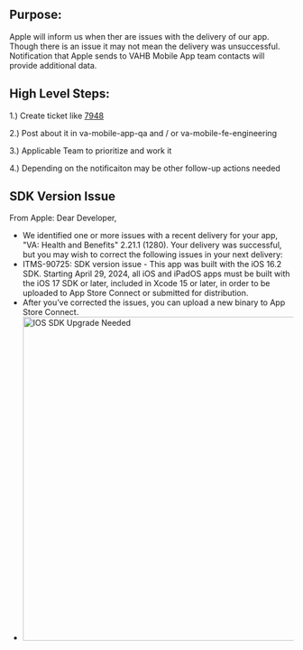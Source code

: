 ## Purpose: 

Apple will inform us when ther are issues with the delivery of our app. Though there is an issue it may not mean the delivery was unsuccessful. Notification that Apple sends to VAHB Mobile App team contacts will provide additional data. 

## High Level Steps: 
1.) Create ticket like [7948](https://github.com/department-of-veterans-affairs/va-mobile-app/issues/7948#issuecomment-1934808097)

2.) Post about it in va-mobile-app-qa and / or va-mobile-fe-engineering 

3.) Applicable Team to prioritize and work it 

4.) Depending on the notificaiton may be other follow-up actions needed 

## SDK Version Issue 
From Apple: Dear Developer,
- We identified one or more issues with a recent delivery for your app, "VA: Health and Benefits" 2.21.1 (1280). Your delivery was successful, but you may wish to correct the following issues in your next delivery:
- ITMS-90725: SDK version issue - This app was built with the iOS 16.2 SDK. Starting April 29, 2024, all iOS and iPadOS apps must be built with the iOS 17 SDK or later, included in Xcode 15 or later, in order to be uploaded to App Store Connect or submitted for distribution.
- After you’ve corrected the issues, you can upload a new binary to App Store Connect.
- <img width="574" alt="IOS SDK Upgrade Needed" src="https://github.com/department-of-veterans-affairs/va.gov-team/assets/116006847/870ed05a-3a96-4bc6-a7e2-eba456b3e586">
